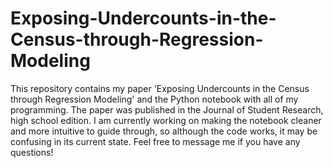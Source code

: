 # Exposing-Undercounts-in-the-Census-through-Regression-Modeling

This repository contains my paper 'Exposing Undercounts in the Census through Regression Modeling' and the Python notebook with all of my programming. The paper was published in the Journal of Student Research, high school edition. I am currently working on making the notebook cleaner and more intuitive to guide through, so although the code works, it may be confusing in its current state. Feel free to message me if you have any questions!
